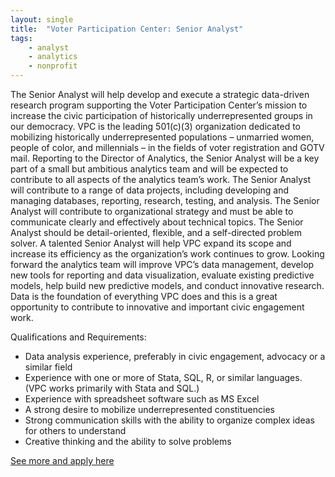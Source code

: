 ```yaml
---
layout: single
title:  "Voter Participation Center: Senior Analyst"
tags: 
    - analyst
    - analytics
    - nonprofit
---
```


The Senior Analyst will help develop and execute a strategic data-driven research program supporting the Voter Participation Center’s mission to increase the civic participation of historically underrepresented groups in our democracy. VPC is the leading 501(c)(3) organization dedicated to mobilizing historically underrepresented populations – unmarried women, people of color, and millennials – in the fields of voter registration and GOTV mail. Reporting to the Director of Analytics, the Senior Analyst will be a key part of a small but ambitious analytics team and will be expected to contribute to all aspects of the analytics team’s work.
The Senior Analyst will contribute to a range of data projects, including developing and managing databases, reporting, research, testing, and analysis. The Senior Analyst will contribute to organizational strategy and must be able to communicate clearly and effectively about technical topics. The Senior Analyst should be detail-oriented, flexible, and a self-directed problem solver.
A talented Senior Analyst will help VPC expand its scope and increase its efficiency as the organization’s work continues to grow. Looking forward the analytics team will improve VPC’s data management, develop new tools for reporting and data visualization, evaluate existing predictive models, help build new predictive models, and conduct innovative research. Data is the foundation of everything VPC does and this is a great opportunity to contribute to innovative and important civic engagement work.

Qualifications and Requirements:
* Data analysis experience, preferably in civic engagement, advocacy or a similar field
* Experience with one or more of Stata, SQL, R, or similar languages. (VPC works primarily with Stata and SQL.)
* Experience with spreadsheet software such as MS Excel
* A strong desire to mobilize underrepresented constituencies
* Strong communication skills with the ability to organize complex ideas for others to understand
* Creative thinking and the ability to solve problems

[See more and apply here](https://www.voterparticipation.org/our-team/job-openings-at-vpc/)
